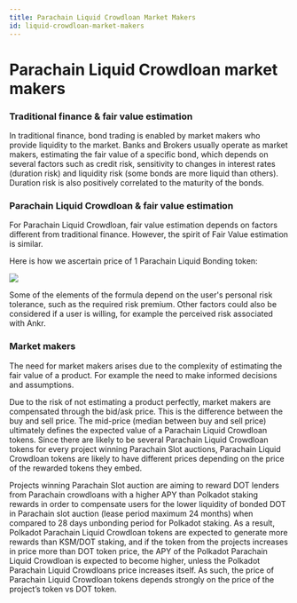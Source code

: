 ```yaml
---
title: Parachain Liquid Crowdloan Market Makers
id: liquid-crowdloan-market-makers
---
```


# Parachain Liquid Crowdloan market makers

### Traditional finance & fair value estimation

In traditional finance, bond trading is enabled by market makers who provide liquidity to the market. Banks and Brokers usually operate as market makers, estimating the fair value of a specific bond, which depends on several factors such as credit risk, sensitivity to changes in interest rates (duration risk) and liquidity risk (some bonds are more liquid than others). Duration risk is also positively correlated to the maturity of the bonds.

### Parachain Liquid Crowdloan & fair value estimation

For Parachain Liquid Crowdloan, fair value estimation depends on factors different from traditional finance. However, the spirit of Fair Value estimation is similar.

Here is how we ascertain price of 1 Parachain Liquid Bonding token:

![](https://lh3.googleusercontent.com/WOHgD5IK4wwkm8aVJ\_8qQaj90o1SL-Jd7Bn\_KZsPnNMRzApb088KnuoNjgWhpBnqyK2IEhxHQeeQ1Gal-HC9uVYwJd1\_gIg8v4RtLw4RGvTCroyPBhv5SutoF-YHECqSYJCATV8bVi\_2TVH7Fg=s0)

Some of the elements of the formula depend on the user's personal risk tolerance, such as the required risk premium. Other factors could also be considered if a user is willing, for example the perceived risk associated with Ankr.

### Market makers

The need for market makers arises due to the complexity of estimating the fair value of a product. For example the need to make informed decisions and assumptions.

Due to the risk of not estimating a product perfectly, market makers are compensated through the bid/ask price. This is the difference between the buy and sell price. The mid-price (median between buy and sell price) ultimately defines the expected value of a Parachain Liquid Crowdloan tokens. Since there are likely to be several Parachain Liquid Crowdloan tokens for every project winning Parachain Slot auctions, Parachain Liquid Crowdloan tokens are likely to have different prices depending on the price of the rewarded tokens they embed.

Projects winning Parachain Slot auction are aiming to reward DOT lenders from Parachain crowdloans with a higher APY than Polkadot staking rewards in order to compensate users for the lower liquidity of bonded DOT in Parachain slot auction (lease period maximum 24 months) when compared to 28 days unbonding period for Polkadot staking. As a result, Polkadot Parachain Liquid Crowdloan tokens are expected to generate more rewards than KSM/DOT staking, and if the token from the projects increases in price more than DOT token price, the APY of the Polkadot Parachain Liquid Crowdloan is expected to become higher, unless the Polkadot Parachain Liquid Crowdloans price increases itself. As such, the price of Parachain Liquid Crowdloan tokens depends strongly on the price of the project’s token vs DOT token.